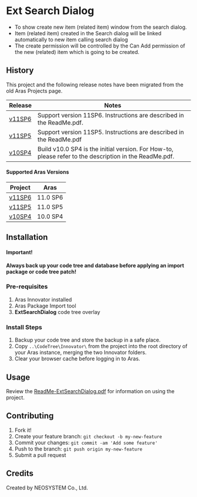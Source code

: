 # Ext Search Dialog

* To show create new item (related item) window from the search dialog.
* Item (related item) created in the Search dialog will be linked automatically to new item calling search dialog
* The create permission will be controlled by the Can Add permission of the new (related) item which is going to be created.

## History

This project and the following release notes have been migrated from the old Aras Projects page.

Release | Notes
--------|--------
[v11SP6](https://github.com/ArasLabs/ext-search-dialog/releases/tag/v11SP6) | Support version 11SP6. Instructions are described in the ReadMe.pdf.
[v11SP5](https://github.com/ArasLabs/ext-search-dialog/releases/tag/v11SP5) | Support version 11SP5. Instructions are described in the ReadMe.pdf
[v10SP4](https://github.com/ArasLabs/ext-search-dialog/releases/tag/v10SP4) | Build v10.0 SP4 is the initial version. For How-to, please refer to the description in the ReadMe.pdf.

#### Supported Aras Versions

Project | Aras
--------|------
[v11SP6](https://github.com/ArasLabs/ext-search-dialog/releases/tag/v11SP6) | 11.0 SP6
[v11SP5](https://github.com/ArasLabs/ext-search-dialog/releases/tag/v11SP5) | 11.0 SP5
[v10SP4](https://github.com/ArasLabs/ext-search-dialog/releases/tag/v10SP4) | 10.0 SP4

## Installation

#### Important!
**Always back up your code tree and database before applying an import package or code tree patch!**

### Pre-requisites

1. Aras Innovator installed
2. Aras Package Import tool
3. **ExtSearchDialog** code tree overlay

### Install Steps

1. Backup your code tree and store the backup in a safe place.
2. Copy `..\CodeTree\Innovator\` from the project into the root directory of your Aras instance, merging the two Innovator folders.
3. Clear your browser cache before logging in to Aras.

## Usage

Review the [ReadMe-ExtSearchDialog.pdf](./Documentation/ReadMe-ExtSearchDialog.pdf) for information on using the project.

## Contributing

1. Fork it!
2. Create your feature branch: `git checkout -b my-new-feature`
3. Commit your changes: `git commit -am 'Add some feature'`
4. Push to the branch: `git push origin my-new-feature`
5. Submit a pull request

## Credits

Created by NEOSYSTEM Co., Ltd.
